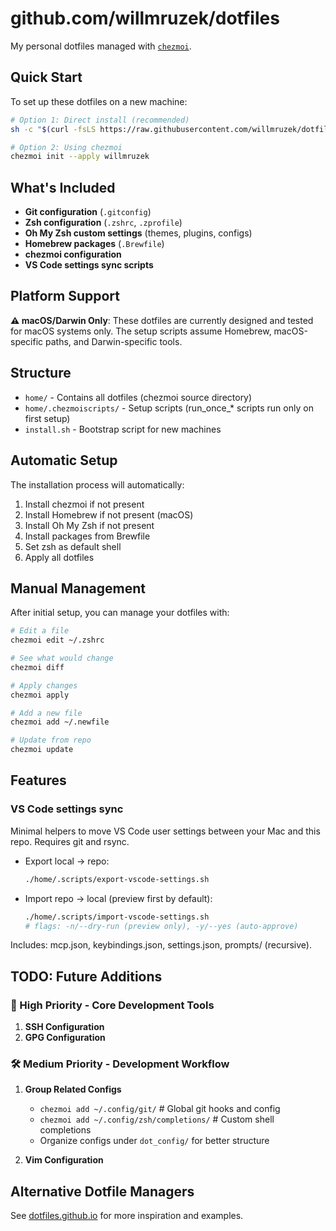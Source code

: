 # github.com/willmruzek/dotfiles

My personal dotfiles managed with [`chezmoi`](https://github.com/twpayne/chezmoi).

## Quick Start

To set up these dotfiles on a new machine:

```bash
# Option 1: Direct install (recommended)
sh -c "$(curl -fsLS https://raw.githubusercontent.com/willmruzek/dotfiles/master/install.sh)"

# Option 2: Using chezmoi
chezmoi init --apply willmruzek
```

## What's Included

- **Git configuration** (`.gitconfig`)
- **Zsh configuration** (`.zshrc`, `.zprofile`)
- **Oh My Zsh custom settings** (themes, plugins, configs)
- **Homebrew packages** (`.Brewfile`)
- **chezmoi configuration**
- **VS Code settings sync scripts**

## Platform Support

**⚠️ macOS/Darwin Only**: These dotfiles are currently designed and tested for macOS systems only. The setup scripts assume Homebrew, macOS-specific paths, and Darwin-specific tools.

## Structure

- `home/` - Contains all dotfiles (chezmoi source directory)
- `home/.chezmoiscripts/` - Setup scripts (run_once_* scripts run only on first setup)
- `install.sh` - Bootstrap script for new machines

## Automatic Setup

The installation process will automatically:

1. Install chezmoi if not present
2. Install Homebrew if not present (macOS)
3. Install Oh My Zsh if not present
4. Install packages from Brewfile
5. Set zsh as default shell
6. Apply all dotfiles

## Manual Management

After initial setup, you can manage your dotfiles with:

```bash
# Edit a file
chezmoi edit ~/.zshrc

# See what would change
chezmoi diff

# Apply changes
chezmoi apply

# Add a new file
chezmoi add ~/.newfile

# Update from repo
chezmoi update
```

## Features

### VS Code settings sync

Minimal helpers to move VS Code user settings between your Mac and this repo. Requires git and rsync.

- Export local → repo:

  ```bash
  ./home/.scripts/export-vscode-settings.sh
  ```

- Import repo → local (preview first by default):

  ```bash
  ./home/.scripts/import-vscode-settings.sh
  # flags: -n/--dry-run (preview only), -y/--yes (auto-approve)
  ```

Includes: mcp.json, keybindings.json, settings.json, prompts/ (recursive).

## TODO: Future Additions

### 🎯 High Priority - Core Development Tools

1. **SSH Configuration**
2. **GPG Configuration**

### 🛠️ Medium Priority - Development Workflow

1. **Group Related Configs**
   - `chezmoi add ~/.config/git/`               # Global git hooks and config
   - `chezmoi add ~/.config/zsh/completions/`   # Custom shell completions
   - Organize configs under `dot_config/` for better structure

2. **Vim Configuration**

## Alternative Dotfile Managers

See [dotfiles.github.io](https://dotfiles.github.io/) for more inspiration and examples.
